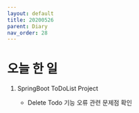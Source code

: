 ```yaml
---
layout: default
title: 20200526
parent: Diary
nav_order: 28
---
```


# 오늘 한 일

1. SpringBoot ToDoList Project

    * Delete Todo 기능 오류 관련 문제점 확인